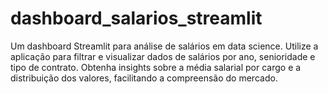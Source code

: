 # dashboard_salarios_streamlit
Um dashboard Streamlit para análise de salários em data science. Utilize a aplicação para filtrar e visualizar dados de salários por ano, senioridade e tipo de contrato. Obtenha insights sobre a média salarial por cargo e a distribuição dos valores, facilitando a compreensão do mercado.
